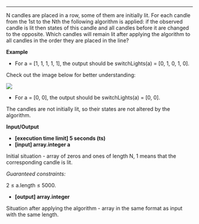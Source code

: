 ---
N candles are placed in a row, some of them are initially lit. For each candle from the 1st to the Nth the following algorithm is applied: if the observed candle is lit then states of this candle and all candles before it are changed to the opposite. Which candles will remain lit after applying the algorithm to all candles in the order they are placed in the line?

**Example**
-   For a = [1, 1, 1, 1, 1], the output should be
switchLights(a) = [0, 1, 0, 1, 0].

Check out the image below for better understanding:

<img src='https://codefightsuserpics.s3.amazonaws.com/tasks/switchLights/img/example.png?_tm=1491409771765'>

-   For a = [0, 0], the output should be
switchLights(a) = [0, 0].

The candles are not initially lit, so their states are not altered by the algorithm.

**Input/Output**

- **[execution time limit] 5 seconds (ts)**
- **[input] array.integer a**

Initial situation - array of zeros and ones of length N, 1 means that the corresponding candle is lit.

*Guaranteed constraints:*

2 ≤ a.length ≤ 5000.

-   **[output] array.integer**

Situation after applying the algorithm - array in the same format as input with the same length.

